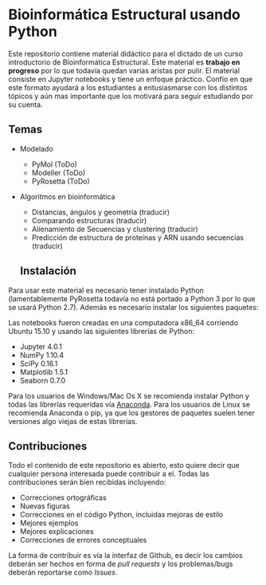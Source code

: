 # Bioinformática Estructural usando Python

Este repositorio contiene material didáctico para el dictado de un curso introductorio de BIoinformática Estructural. Este material es **trabajo en progreso** por lo que todavía quedan varias aristas por pulir. El material consiste en Jupyter notebooks y tiene un enfoque práctico. Confío en que este formato ayudará a los estudiantes a entusiasmarse con los distintos tópicos y aún mas importante que los motivará para seguir estudiando por su cuenta.


## Temas
* Modelado
    * PyMol (ToDo)
    * Modeller (ToDo)
    * PyRosetta (ToDo)

* Algoritmos en bioinformática
    * Distancias, ángulos y geometría (traducir)
    * Comparando estructuras (traducir)
    * Alienamiento de Secuencias y clustering (traducir)
    * Predicción de estructura de proteínas y ARN usando secuencias (traducir)

  ## Instalación
Para usar este material es necesario tener instalado Python (lamentablemente PyRosetta todavía no está portado a Python 3 por lo que se usará Python 2.7). Además es necesario instalar los siguientes paquetes:

Las notebooks fueron creadas en una computadora x86_64 corriendo Ubuntu 15.10 y usando las siguientes librerías de Python:

* Jupyter 4.0.1
* NumPy 1.10.4
* SciPy 0.16.1
* Matplotlib 1.5.1
* Seaborn 0.7.0

Para los usuarios de Windows/Mac Os X se recomienda instalar Python y todas las librerías requeridas vía [Anaconda](https://www.continuum.io/downloads). Para los usuarios de Linux se recomienda Anaconda o pip, ya que los gestores de paquetes suelen tener versiones algo viejas de estas librerías.


## Contribuciones
Todo el contenido de este repositorio es abierto, esto quiere decir que cualquier persona interesada puede contribuir a el. Todas las contribuciones serán bien recibidas incluyendo:

* Correcciones ortográficas
* Nuevas figuras
* Correcciones en el código Python, incluidas mejoras de estilo
* Mejores ejemplos
* Mejores explicaciones 
* Correcciones de errores conceptuales

La forma de contribuir es vía la interfaz de Github, es decir los cambios deberán ser hechos en forma de _pull requests_ y los problemas/bugs deberán reportarse como _Issues_.
